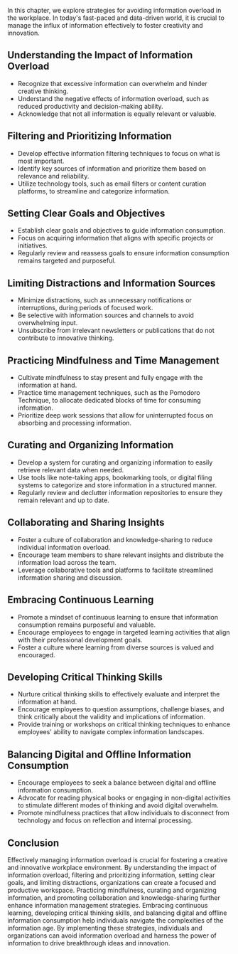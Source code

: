 
In this chapter, we explore strategies for avoiding information overload in the workplace. In today's fast-paced and data-driven world, it is crucial to manage the influx of information effectively to foster creativity and innovation.

Understanding the Impact of Information Overload
------------------------------------------------

* Recognize that excessive information can overwhelm and hinder creative thinking.
* Understand the negative effects of information overload, such as reduced productivity and decision-making ability.
* Acknowledge that not all information is equally relevant or valuable.

Filtering and Prioritizing Information
--------------------------------------

* Develop effective information filtering techniques to focus on what is most important.
* Identify key sources of information and prioritize them based on relevance and reliability.
* Utilize technology tools, such as email filters or content curation platforms, to streamline and categorize information.

Setting Clear Goals and Objectives
----------------------------------

* Establish clear goals and objectives to guide information consumption.
* Focus on acquiring information that aligns with specific projects or initiatives.
* Regularly review and reassess goals to ensure information consumption remains targeted and purposeful.

Limiting Distractions and Information Sources
---------------------------------------------

* Minimize distractions, such as unnecessary notifications or interruptions, during periods of focused work.
* Be selective with information sources and channels to avoid overwhelming input.
* Unsubscribe from irrelevant newsletters or publications that do not contribute to innovative thinking.

Practicing Mindfulness and Time Management
------------------------------------------

* Cultivate mindfulness to stay present and fully engage with the information at hand.
* Practice time management techniques, such as the Pomodoro Technique, to allocate dedicated blocks of time for consuming information.
* Prioritize deep work sessions that allow for uninterrupted focus on absorbing and processing information.

Curating and Organizing Information
-----------------------------------

* Develop a system for curating and organizing information to easily retrieve relevant data when needed.
* Use tools like note-taking apps, bookmarking tools, or digital filing systems to categorize and store information in a structured manner.
* Regularly review and declutter information repositories to ensure they remain relevant and up to date.

Collaborating and Sharing Insights
----------------------------------

* Foster a culture of collaboration and knowledge-sharing to reduce individual information overload.
* Encourage team members to share relevant insights and distribute the information load across the team.
* Leverage collaborative tools and platforms to facilitate streamlined information sharing and discussion.

Embracing Continuous Learning
-----------------------------

* Promote a mindset of continuous learning to ensure that information consumption remains purposeful and valuable.
* Encourage employees to engage in targeted learning activities that align with their professional development goals.
* Foster a culture where learning from diverse sources is valued and encouraged.

Developing Critical Thinking Skills
-----------------------------------

* Nurture critical thinking skills to effectively evaluate and interpret the information at hand.
* Encourage employees to question assumptions, challenge biases, and think critically about the validity and implications of information.
* Provide training or workshops on critical thinking techniques to enhance employees' ability to navigate complex information landscapes.

Balancing Digital and Offline Information Consumption
-----------------------------------------------------

* Encourage employees to seek a balance between digital and offline information consumption.
* Advocate for reading physical books or engaging in non-digital activities to stimulate different modes of thinking and avoid digital overwhelm.
* Promote mindfulness practices that allow individuals to disconnect from technology and focus on reflection and internal processing.

Conclusion
----------

Effectively managing information overload is crucial for fostering a creative and innovative workplace environment. By understanding the impact of information overload, filtering and prioritizing information, setting clear goals, and limiting distractions, organizations can create a focused and productive workspace. Practicing mindfulness, curating and organizing information, and promoting collaboration and knowledge-sharing further enhance information management strategies. Embracing continuous learning, developing critical thinking skills, and balancing digital and offline information consumption help individuals navigate the complexities of the information age. By implementing these strategies, individuals and organizations can avoid information overload and harness the power of information to drive breakthrough ideas and innovation.
